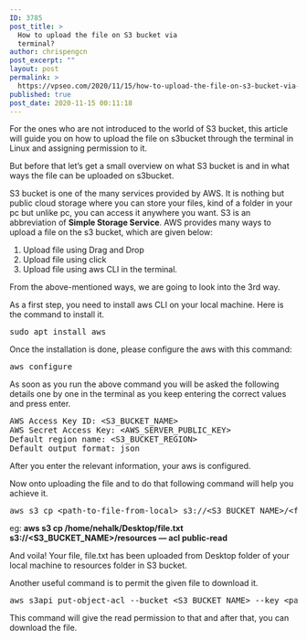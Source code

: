 ```yaml
---
ID: 3785
post_title: >
  How to upload the file on S3 bucket via
  terminal?
author: chrispengcn
post_excerpt: ""
layout: post
permalink: >
  https://vpseo.com/2020/11/15/how-to-upload-the-file-on-s3-bucket-via-terminal/
published: true
post_date: 2020-11-15 00:11:18
---
```

<p id="1542" class="gt gu eg gv b gw gx gy gz ha hb hc hd he hf hg hh hi hj hk hl hm hn ho hp hq db fc" data-selectable-paragraph="">For the ones who are not introduced to the world of S3 bucket, this article will guide you on how to upload the file on s3bucket through the terminal in Linux and assigning permission to it.</p>
<p id="35c9" class="gt gu eg gv b gw gx gy gz ha hb hc hd he hf hg hh hi hj hk hl hm hn ho hp hq db fc" data-selectable-paragraph="">But before that let’s get a small overview on what S3 bucket is and in what ways the file can be uploaded on s3bucket.</p>
<p id="7cc9" class="gt gu eg gv b gw gx gy gz ha hb hc hd he hf hg hh hi hj hk hl hm hn ho hp hq db fc" data-selectable-paragraph="">S3 bucket is one of the many services pr<span id="rmm">o</span>vided by AWS. It is nothing but public cloud storage where you can store your files, kind of a folder in your pc but unlike pc, you can access it anywhere you want. S3 is an abbreviation of <strong class="gv co">Simple Storage Service</strong>. AWS provides many ways to upload a file on the s3 bucket, which are given below:</p>

<ol class="">
 	<li id="f1f6" class="gt gu eg gv b gw gx gy gz ha hb hc hd he hf hg hh hi hj hk hl hm hn ho hp hq hr hs ht fc" data-selectable-paragraph="">Upload file using Drag and Drop</li>
 	<li id="9eae" class="gt gu eg gv b gw hu gy gz ha hv hc hd he hw hg hh hi hx hk hl hm hy ho hp hq hr hs ht fc" data-selectable-paragraph="">Upload file using click</li>
 	<li id="f67f" class="gt gu eg gv b gw hu gy gz ha hv hc hd he hw hg hh hi hx hk hl hm hy ho hp hq hr hs ht fc" data-selectable-paragraph="">Upload file using aws CLI in the terminal.</li>
</ol>
<p id="16bc" class="gt gu eg gv b gw gx gy gz ha hb hc hd he hf hg hh hi hj hk hl hm hn ho hp hq db fc" data-selectable-paragraph="">From the above-mentioned ways, we are going to look into the 3rd way.</p>
<p id="cce7" class="gt gu eg gv b gw gx gy gz ha hb hc hd he hf hg hh hi hj hk hl hm hn ho hp hq db fc" data-selectable-paragraph="">As a first step, you need to install aws CLI on your local machine. Here is the command to install it.</p>

<pre class="hz ia ib ic id ie if ig"><span id="efd7" class="fc ih ii eg ij b dd ik il s im" data-selectable-paragraph="">sudo apt install aws</span></pre>
<p id="d706" class="gt gu eg gv b gw gx gy gz ha hb hc hd he hf hg hh hi hj hk hl hm hn ho hp hq db fc" data-selectable-paragraph="">Once the installation is done, please configure the aws with this command:</p>

<pre class="hz ia ib ic id ie if ig"><span id="e20b" class="fc ih ii eg ij b dd ik il s im" data-selectable-paragraph="">aws configure</span></pre>
<p id="d471" class="gt gu eg gv b gw gx gy gz ha hb hc hd he hf hg hh hi hj hk hl hm hn ho hp hq db fc" data-selectable-paragraph="">As soon as you run the above command you will be asked the following details one by one in the terminal as you keep entering the correct values and press enter.</p>

<pre>AWS Access Key ID: &lt;S3_BUCKET_NAME&gt;
AWS Secret Access Key: &lt;AWS_SERVER_PUBLIC_KEY&gt;
Default region name: &lt;S3_BUCKET_REGION&gt;
Default output format: json</pre>
<p id="784e" class="gt gu eg gv b gw gx gy gz ha hb hc hd he hf hg hh hi hj hk hl hm hn ho hp hq db fc" data-selectable-paragraph="">After you enter the relevant information, your aws is configured.</p>
<p id="f08d" class="gt gu eg gv b gw gx gy gz ha hb hc hd he hf hg hh hi hj hk hl hm hn ho hp hq db fc" data-selectable-paragraph="">Now onto uploading the file and to do that following command will help you achieve it.</p>

<pre>aws s3 cp &lt;path-to-file-from-local&gt; s3://&lt;S3_BUCKET_NAME&gt;/&lt;folder-name&gt; --acl public-read
</pre>
<p id="2216" class="gt gu eg gv b gw gx gy gz ha hb hc hd he hf hg hh hi hj hk hl hm hn ho hp hq db fc" data-selectable-paragraph="">eg: <strong class="gv co">aws s3 cp /home/nehalk/Desktop/file.txt s3://&lt;S3_BUCKET_NAME&gt;/resources — acl public-read</strong></p>
<p id="cafc" class="gt gu eg gv b gw gx gy gz ha hb hc hd he hf hg hh hi hj hk hl hm hn ho hp hq db fc" data-selectable-paragraph="">And voila! Your file, file.txt has been uploaded from Desktop folder of your local machine to resources folder in S3 bucket.</p>
<p id="5c27" class="gt gu eg gv b gw gx gy gz ha hb hc hd he hf hg hh hi hj hk hl hm hn ho hp hq db fc" data-selectable-paragraph="">Another useful command is to permit the given file to download it.</p>

<pre>aws s3api put-object-acl --bucket &lt;S3_BUCKET_NAME&gt; --key &lt;path-to-file-on-s3-bucket&gt; --acl public-read
</pre>
<p id="516f" class="gt gu eg gv b gw gx gy gz ha hb hc hd he hf hg hh hi hj hk hl hm hn ho hp hq db fc" data-selectable-paragraph="">This command will give the read permission to that and after that, you can download the file.</p>